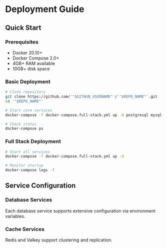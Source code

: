 # Deployment Guide

## Quick Start

### Prerequisites
- Docker 20.10+
- Docker Compose 2.0+
- 4GB+ RAM available
- 10GB+ disk space

### Basic Deployment
```bash
# Clone repository
git clone https://github.com/'"$GITHUB_USERNAME"'/'"$REPO_NAME"'.git
cd '"$REPO_NAME"'

# Start core services
docker-compose -f docker-compose.full-stack.yml up -d postgresql mysql redis nginx

# Check status
docker-compose ps
```

### Full Stack Deployment
```bash
# Start all services
docker-compose -f docker-compose.full-stack.yml up -d

# Monitor startup
docker-compose logs -f
```

## Service Configuration

### Database Services
Each database service supports extensive configuration via environment variables.

### Cache Services  
Redis and Valkey support clustering and replication.

###